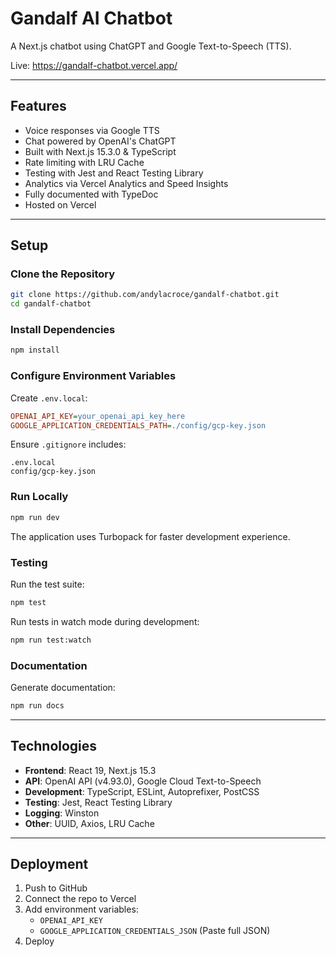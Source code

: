 # Gandalf AI Chatbot

A Next.js chatbot using ChatGPT and Google Text-to-Speech (TTS).

Live: https://gandalf-chatbot.vercel.app/

---

## Features

- Voice responses via Google TTS
- Chat powered by OpenAI's ChatGPT
- Built with Next.js 15.3.0 & TypeScript
- Rate limiting with LRU Cache
- Testing with Jest and React Testing Library
- Analytics via Vercel Analytics and Speed Insights
- Fully documented with TypeDoc
- Hosted on Vercel

---

## Setup

### Clone the Repository

```bash
git clone https://github.com/andylacroce/gandalf-chatbot.git
cd gandalf-chatbot
```

### Install Dependencies

```bash
npm install
```

### Configure Environment Variables

Create `.env.local`:

```ini
OPENAI_API_KEY=your_openai_api_key_here
GOOGLE_APPLICATION_CREDENTIALS_PATH=./config/gcp-key.json
```

Ensure `.gitignore` includes:

```text
.env.local
config/gcp-key.json
```

### Run Locally

```bash
npm run dev
```

The application uses Turbopack for faster development experience.

### Testing

Run the test suite:

```bash
npm test
```

Run tests in watch mode during development:

```bash
npm run test:watch
```

### Documentation

Generate documentation:

```bash
npm run docs
```

---

## Technologies

- **Frontend**: React 19, Next.js 15.3
- **API**: OpenAI API (v4.93.0), Google Cloud Text-to-Speech
- **Development**: TypeScript, ESLint, Autoprefixer, PostCSS
- **Testing**: Jest, React Testing Library
- **Logging**: Winston
- **Other**: UUID, Axios, LRU Cache

---

## Deployment

1. Push to GitHub
2. Connect the repo to Vercel
3. Add environment variables:
   - `OPENAI_API_KEY`
   - `GOOGLE_APPLICATION_CREDENTIALS_JSON` (Paste full JSON)
4. Deploy
